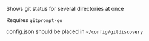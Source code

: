 Shows git status for several directories at once

Requires ```gitprompt-go```

config.json should be placed in ```~/config/gitdiscovery```
